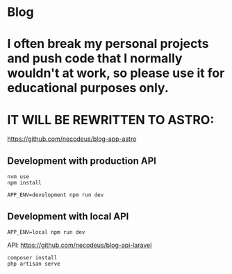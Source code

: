 # Blog

# I often break my personal projects and push code that I normally wouldn't at work, so please use it for educational purposes only.

# IT WILL BE REWRITTEN TO ASTRO:
https://github.com/necodeus/blog-app-astro

## Development with production API

```
nvm use
npm install
```

```
APP_ENV=development npm run dev
```

## Development with local API

```
APP_ENV=local npm run dev
```

API:
https://github.com/necodeus/blog-api-laravel

```
composer install
php artisan serve
```

